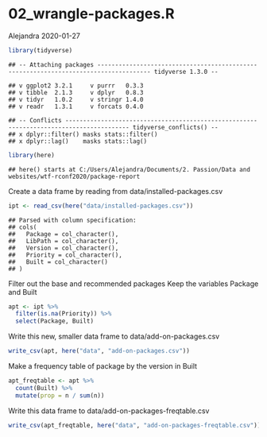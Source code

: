 02\_wrangle-packages.R
================
Alejandra
2020-01-27

``` r
library(tidyverse)
```

    ## -- Attaching packages ------------------------------------------------------------------------------------- tidyverse 1.3.0 --

    ## v ggplot2 3.2.1     v purrr   0.3.3
    ## v tibble  2.1.3     v dplyr   0.8.3
    ## v tidyr   1.0.2     v stringr 1.4.0
    ## v readr   1.3.1     v forcats 0.4.0

    ## -- Conflicts ---------------------------------------------------------------------------------------- tidyverse_conflicts() --
    ## x dplyr::filter() masks stats::filter()
    ## x dplyr::lag()    masks stats::lag()

``` r
library(here)
```

    ## here() starts at C:/Users/Alejandra/Documents/2. Passion/Data and websites/wtf-rconf2020/package-report

Create a data frame by reading from data/installed-packages.csv

``` r
ipt <- read_csv(here("data/installed-packages.csv"))
```

    ## Parsed with column specification:
    ## cols(
    ##   Package = col_character(),
    ##   LibPath = col_character(),
    ##   Version = col_character(),
    ##   Priority = col_character(),
    ##   Built = col_character()
    ## )

Filter out the base and recommended packages Keep the variables Package
and Built

``` r
apt <- ipt %>%
  filter(is.na(Priority)) %>%
  select(Package, Built)
```

Write this new, smaller data frame to data/add-on-packages.csv

``` r
write_csv(apt, here("data", "add-on-packages.csv"))
```

Make a frequency table of package by the version in Built

``` r
apt_freqtable <- apt %>%
  count(Built) %>%
  mutate(prop = n / sum(n))
```

Write this data frame to data/add-on-packages-freqtable.csv

``` r
write_csv(apt_freqtable, here("data", "add-on-packages-freqtable.csv"))
```
